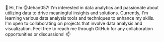 👋 Hi, I'm @Jehan057! I'm interested in data analytics and passionate about utilizing data to drive meaningful insights and solutions. Currently, I'm learning various data analysis tools and techniques to enhance my skills. I'm open to collaborating on projects that involve data analysis and visualization. Feel free to reach me through GitHub for any collaboration opportunities or discussions! 📫
<!---
Jehan057/Jehan057 is a ✨ special ✨ repository because its `README.md` (this file) appears on your GitHub profile.
You can click the Preview link to take a look at your changes.
--->
